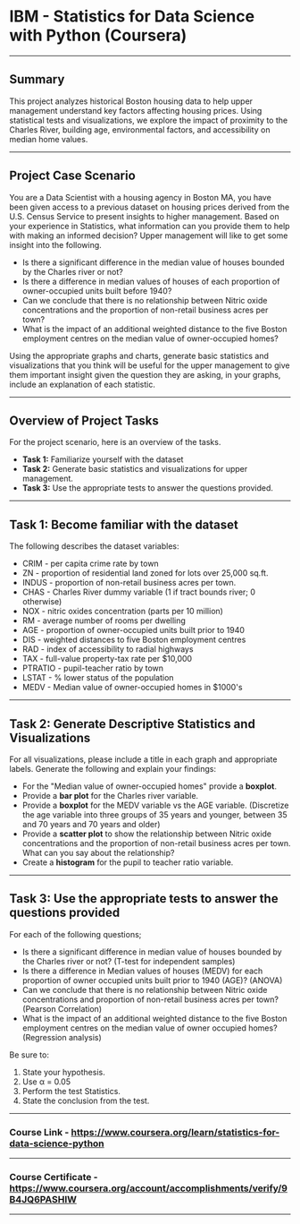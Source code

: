 # IBM - Statistics for Data Science with Python (Coursera)
---
## Summary
This project analyzes historical Boston housing data to help upper management understand key factors affecting housing prices. Using statistical tests and visualizations, we explore the impact of proximity to the Charles River, building age, environmental factors, and accessibility on median home values.

---
## Project Case Scenario
You are a Data Scientist with a housing agency in Boston MA, you have been given access to a previous dataset on housing prices derived from the U.S. Census Service to present insights to higher management. Based on your experience in Statistics, what information can you provide them to help with making an informed decision? Upper management will like to get some insight into the following.
- Is there a significant difference in the median value of houses bounded by the Charles river or not?
- Is there a difference in median values of houses of each proportion of owner-occupied units built before 1940?
- Can we conclude that there is no relationship between Nitric oxide concentrations and the proportion of non-retail business acres per town?
- What is the impact of an additional weighted distance to the five Boston employment centres on the median value of owner-occupied homes?

Using the appropriate graphs and charts, generate basic statistics and visualizations that you think will be useful for the upper management to give them important insight given the question they are asking, in your graphs, include an explanation of each statistic. 

---
## Overview of Project Tasks
For the project scenario, here is an overview of the tasks.
- **Task 1:** Familiarize yourself with the dataset 
- **Task 2:** Generate basic statistics and visualizations for upper management. 
- **Task 3:** Use the appropriate tests to answer the questions provided.
---
## Task 1: Become familiar with the dataset
The following describes the dataset variables:
- CRIM - per capita crime rate by town
- ZN - proportion of residential land zoned for lots over 25,000 sq.ft.
- INDUS - proportion of non-retail business acres per town.
- CHAS - Charles River dummy variable (1 if tract bounds river; 0 otherwise)
- NOX - nitric oxides concentration (parts per 10 million)
- RM - average number of rooms per dwelling
- AGE - proportion of owner-occupied units built prior to 1940
- DIS - weighted distances to five Boston employment centres
- RAD - index of accessibility to radial highways
- TAX - full-value property-tax rate per $10,000
- PTRATIO - pupil-teacher ratio by town
- LSTAT - % lower status of the population
- MEDV - Median value of owner-occupied homes in $1000's
---
## Task 2: Generate Descriptive Statistics and Visualizations
For all visualizations, please include a title in each graph and appropriate labels. 
Generate the following and explain your findings:
- For the "Median value of owner-occupied homes" provide a **boxplot**.
- Provide a  **bar plot** for the Charles river variable.
- Provide a **boxplot** for the MEDV variable vs the AGE variable. (Discretize the age variable into three groups of 35 years and younger, between 35 and 70 years and 70 years and older)
- Provide a **scatter plot** to show the relationship between Nitric oxide concentrations and the proportion of non-retail business acres per town. What can you say about the relationship?
- Create a **histogram** for the pupil to teacher ratio variable.
---
## Task 3: Use the appropriate tests to answer the questions provided
For each of the following questions;
- Is there a significant difference in median value of houses bounded by the Charles river or not? (T-test for independent samples)
- Is there a difference in Median values of houses (MEDV) for each proportion of owner occupied units built prior to 1940 (AGE)? (ANOVA)
- Can we conclude that there is no relationship between Nitric oxide concentrations and proportion of non-retail business acres per town? (Pearson Correlation)
- What is the impact of an additional weighted distance  to the five Boston employment centres on the median value of owner occupied homes? (Regression analysis)

Be sure to:
1. State your hypothesis.
2. Use α = 0.05
3. Perform the test Statistics.
4. State the conclusion from the test.
---
### Course Link - https://www.coursera.org/learn/statistics-for-data-science-python
---
### Course Certificate - https://www.coursera.org/account/accomplishments/verify/9B4JQ6PASHIW
---
